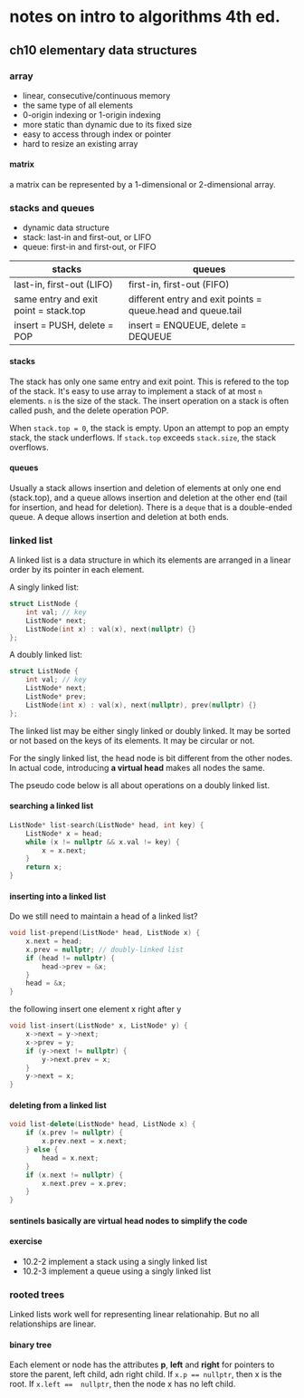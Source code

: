 # notes on intro to algorithms 4th ed.

## ch10 elementary data structures

### array

* linear, consecutive/continuous memory
* the same type of all elements
* 0-origin indexing or 1-origin indexing
* more static than dynamic due to its fixed size
* easy to access through index or pointer
* hard to resize an existing array

#### matrix

a matrix can be represented by a 1-dimensional or 2-dimensional array.

### stacks and queues

* dynamic data structure
* stack: last-in and first-out, or LIFO
* queue: first-in and first-out, or FIFO

| stacks | queues |
| ------ | ------ |
| last-in, first-out (LIFO) | first-in, first-out (FIFO) |
| same entry and exit point = stack.top | different entry and exit points = queue.head and queue.tail | 
| insert = PUSH, delete = POP | insert = ENQUEUE, delete = DEQUEUE | 

#### stacks

The stack has only one same entry and exit point. This is refered to the top of the stack. It's easy to use array to implement a stack of at most ```n``` elements. ```n``` is the size of the stack. The insert operation on a stack is often called push, and the delete operation POP.

When ```stack.top = 0```, the stack is empty. Upon an attempt to pop an empty stack, the stack underflows. If ```stack.top``` exceeds ```stack.size```, the stack overflows.

#### queues

Usually a stack allows insertion and deletion of elements at only one end (stack.top), and a queue allows insertion and deletion at the other end (tail for insertion, and head for deletion). There is a ```deque``` that is a double-ended queue. A deque allows insertion and deletion at both ends.

### linked list

A linked list is a data structure in which its elements are arranged in a linear order by its pointer in each element.

A singly linked list:

```C++
struct ListNode {
    int val; // key
    ListNode* next;
    ListNode(int x) : val(x), next(nullptr) {}
};
```

A doubly linked list:

```C++
struct ListNode {
    int val; // key
    ListNode* next;
    ListNode* prev;
    ListNode(int x) : val(x), next(nullptr), prev(nullptr) {}
};
```

The linked list may be either singly linked or doubly linked. It may be sorted or not based on the keys of its elements. It may be circular or not. 

For the singly linked list, the head node is bit different from the other nodes. In actual code, introducing **a virtual head** makes all nodes the same.

The pseudo code below is all about operations on a doubly linked list.

#### searching a linked list

```C++
ListNode* list-search(ListNode* head, int key) {
    ListNode* x = head;
    while (x != nullptr && x.val != key) {
        x = x.next;
    }
    return x;
}
```

#### inserting into a linked list

Do we still need to maintain a head of a linked list?

```C++
void list-prepend(ListNode* head, ListNode x) {
    x.next = head;
    x.prev = nullptr; // doubly-linked list
    if (head != nullptr) {
        head->prev = &x;
    }
    head = &x;
}
```

the following insert one element x right after y

```C++
void list-insert(ListNode* x, ListNode* y) {
    x->next = y->next;
    x->prev = y;
    if (y->next != nullptr) {
        y->next.prev = x;
    }
    y->next = x;
}
```

#### deleting from a linked list

```C++
void list-delete(ListNode* head, ListNode x) {
    if (x.prev != nullptr) {
        x.prev.next = x.next;
    } else {
        head = x.next;
    }
    if (x.next != nullptr) {
        x.next.prev = x.prev;
    }
}
```

#### sentinels basically are virtual head nodes to simplify the code

#### exercise

* 10.2-2 implement a stack using a singly linked list
* 10.2-3 implement a queue using a singly linked list

### rooted trees

Linked lists work well for representing linear relationahip. But no all relationships are linear.

#### binary tree

Each element or node has the attributes **p**, **left** and **right** for pointers to store the parent, left child, adn right child. If ```x.p == nullptr```, then x is the root. If ```x.left ==  nullptr```, then the node x has no left child.

 
